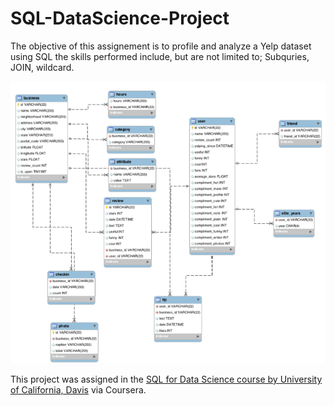 # SQL-DataScience-Project

The objective of this assignement is to profile and analyze a Yelp dataset using SQL the skills performed include, but are not limited to; Subquries, JOIN, wildcard.

![](images/Yelp%20Dataset%20Diagram.png)

This project was assigned in the [SQL for Data Science course by University of California, Davis](https://www.coursera.org/learn/sql-for-data-science) via Coursera. 






   
 []("C:\Users\marie\Downloads\main.sql")

	


